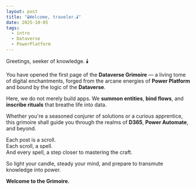 ```yaml
---
layout: post
title: "🕯️Welcome, traveler.🕯️"
date: 2025-10-05
tags:
  - intro
  - Dataverse
  - PowerPlatform
---
```


Greetings, seeker of knowledge. 🕯️

You have opened the first page of the **Dataverse Grimoire** — a living tome of digital enchantments, forged from the arcane energies of **Power Platform** and bound by the logic of the **Dataverse**.

Here, we do not merely build apps. We **summon entities**, **bind flows**, and **inscribe rituals** that breathe life into data.

Whether you're a seasoned conjurer of solutions or a curious apprentice, this grimoire shall guide you through the realms of **D365**, **Power Automate**, and beyond.

Each post is a scroll.  
Each scroll, a spell.  
And every spell, a step closer to mastering the craft.

So light your candle, steady your mind, and prepare to transmute knowledge into power.

**Welcome to the Grimoire.**
